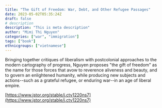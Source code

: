 ```yaml
---
title: "The Gift of Freedom: War, Debt, and Other Refugee Passages"
date: 2023-05-02T05:35:24Z
draft: false
# description
description: "This is meta description"
author: "Mimi Thi Nguyen"
categories: ["war", "immigration"]
tags: ["book"]
ethnicgroups: ["vietnamese"]	
---
```


Bringing together critiques of liberalism with postcolonial approaches to the modern cartography of progress, Nguyen proposes "the gift of freedom" as the name for those forces that avow to reverence aliveness and beauty, and to govern an enlightened humanity, while producing new subjects and actions--such as a grateful refugee, or enduring war--in an age of liberal empire.	

[https://www.jstor.org/stable/j.ctv1220ns7](https://www.jstor.org/stable/j.ctv1220ns7)

